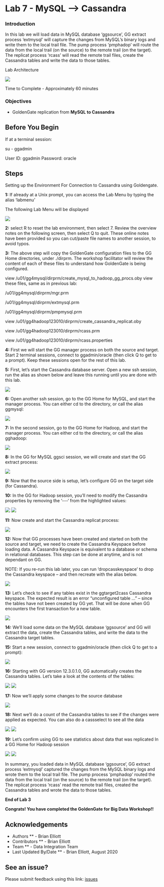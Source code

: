 # Lab 7 -  MySQL --> Cassandra

### Introduction
In this lab we will load data in MySQL database ‘ggsource’, GG extract process ‘extmysql’ will capture the changes from MySQL’s binary logs and write them to the local trail file. The pump process ‘pmphadop’ will route the data from the local trail (on the source) to the remote trail (on the target). The replicat
process ‘rcass’ will read the remote trail files, create the Cassandra tables and write the data to those tables.

Lab Architecture

![](./images/image701_1.png)

Time to Complete -
Approximately 60 minutes

### Objectives
- GoldenGate replication from **MySQL to Cassandra**

## Before You Begin

If at a terminal session:

su - ggadmin

User ID: ggadmin
Password:  oracle

## Steps

 Setting up the Environment For Connection to Cassandra using Goldengate.
    
**1:** If already at a Unix prompt, you can access the Lab Menu by typing the alias ‘labmenu’

The following Lab Menu will be displayed

![](./images/lab7menu.png)

**2:** select R to reset the lab environment, then select 7.
Review the overview notes on the following screen, then select Q to quit. These online notes have been provided so you can cut/paste file names to another session, to avoid typos.

**3:** The above step will copy the GoldenGate configuration files to the GG Home directories, under ./dirprm. The workshop facilitator will review the content of each of these files to understand how GoldenGate is being configured.

view /u01/gg4mysql/dirprm/create_mysql_to_hadoop_gg_procs.oby
view these files, same as in previous lab:

/u01/gg4mysql/dirprm/mgr.prm

/u01/gg4mysql/dirprm/extmysql.prm

/u01/gg4mysql/dirprm/pmpmysql.prm

view /u01/gg4hadoop123010/dirprm/create_cassandra_replicat.oby

view /u01/gg4hadoop123010/dirprm/rcass.prm

view /u01/gg4hadoop123010/dirprm/rcass.properties

**4:** First we will start the GG manager process on both the source and target. Start 2 terminal sessions, connect to ggadmin/oracle (then click Q to get to a prompt). Keep these sessions open for the rest of this lab.

**5:** First, let’s start the Cassandra database server. Open a new ssh session, run the alias as shown below and leave this running until you are done with this lab.

![](./images/f2.png)

**6:** Open another ssh session, go to the GG Home for MySQL, and start the manager process. You can either cd to the directory, or call the alias ggmysql:

![](./images/f3.png)

**7:** In the second session, go to the GG Home for Hadoop, and start the manager process. You can either cd to the directory, or call the alias gghadoop:

![](./images/f4.png)

**8:** In the GG for MySQL ggsci session, we will create and start the GG extract process:

![](./images/f5.png)

**9:** Now that the source side is setup, let’s configure GG on the target side (for Cassandra).

**10:** In the GG for Hadoop session, you’ll need to modify the Cassandra properties by removing the ‘---‘ from the highlighted values:

![](./images/f6.png)
![](./images/f7.png)

**11:** Now create and start the Cassandra replicat process:

![](./images/f8.png)

**12:** Now that GG processes have been created and started on both the source and target, we need to create the Cassandra Keyspace before loading data. A Cassandra Keyspace is equivalent to a database or schema in relational databases. This step can be done at anytime, and is not dependant on GG.

NOTE: If you re-run this lab later, you can run ‘dropcasskeyspace’ to drop the Cassandra keyspace – and then recreate with the alias below.

![](./images/f9.png)

**13:** Let’s check to see if any tables exist in the ggtarget2cass Cassandra keyspace. The expected result is an error “unconfigured table …” – since the tables have not been created by GG yet. That will be done when GG encounters the first transaction for a new table.

![](./images/f10.png)

**14:** We’ll load some data on the MySQL database ‘ggsource’ and GG will extract the data, create the Cassandra tables, and write the data to the Cassandra target tables.

**15:** Start a new session, connect to ggadmin/oracle (then click Q to get to a prompt):

![](./images/f11.png)

**16:** Starting with GG version 12.3.0.1.0, GG automatically creates the Cassandra tables. Let’s take a look at the contents of the tables:

![](./images/f12.png)
![](./images/f13.png)

**17:** Now we’ll apply some changes to the source database

![](./images/f14.png)

**18:** Next we’ll do a count of the Cassandra tables to see if the changes were applied as expected. You can also do a cassselect to see all the data

![](./images/f15.png)
![](./images/f16.png)

**19:** Let’s confirm using GG to see statistics about data that was replicated In a GG Home for Hadoop session

![](./images/f17.png)
![](./images/f18.png)

In summary, you loaded data in MySQL database ‘ggsource’, GG extract process ‘extmysql’ captured the changes from the MySQL binary logs and wrote them to the local trail file. The pump process
‘pmphadop’ routed the data from the local trail (on the source) to the remote trail (on the target). The replicat process ‘rcass’ read the remote trail files, created the Cassandra tables and wrote the data to those tables.

**End of Lab 3**

**Congrats! You have completed the GoldenGate for Big Data Workshop!!**

## Acknowledgements

  * Authors ** - Brian Elliott
  * Contributors ** - Brian Elliott
  * Team ** - Data Integration Team
  * Last Updated By/Date ** - Brian Elliott, August 2020

  ## See an issue?

Please submit feedback using this link: [issues](https://github.com/oracle/learning-library/issues) 




